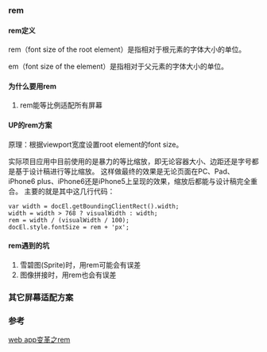 ### rem
#### rem定义
rem（font size of the root element）是指相对于根元素的字体大小的单位。

em（font size of the element）是指相对于父元素的字体大小的单位。
#### 为什么要用rem
1. rem能等比例适配所有屏幕
#### UP的rem方案
原理：根据viewport宽度设置root element的font size。

实际项目应用中目前使用的是暴力的等比缩放，即无论容器大小、边距还是字号都是基于设计稿进行等比缩放。
这样做最终的效果是无论页面在PC、Pad、iPhone6 plus、iPhone6还是iPhone5上呈现的效果，缩放后都能与设计稿完全重合。
主要的就是其中这几行代码：
```
var width = docEl.getBoundingClientRect().width;
width = width > 768 ? visualWidth : width;
rem = width / (visualWidth / 100);
docEl.style.fontSize = rem + 'px';
```

#### rem遇到的坑
1. 雪碧图(Sprite)时，用rem可能会有误差
2. 图像拼接时，用rem也会有误差

### 其它屏幕适配方案

### 参考
[web app变革之rem](https://isux.tencent.com/web-app-rem.html)
